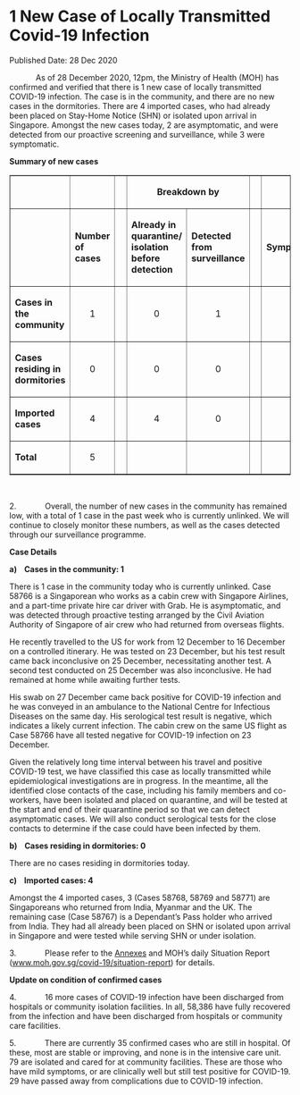 <html>
    <meta http-equiv="Content-Type" content="text/html; charset=utf-8"/>
    <meta charset="utf-8"/>
    <title>1 New Case of Locally Transmitted Covid-19 Infection</title>
    <body><h1>1 New Case of Locally Transmitted Covid-19 Infection</h1>
    <p>Published Date: 28 Dec 2020</p> <p>&nbsp; &nbsp; &nbsp; &nbsp; &nbsp; &nbsp; As of 28 December 2020, 12pm, the Ministry of Health (MOH) has confirmed and verified that there is 1 new case of locally transmitted COVID-19 infection. The case is in the community, and there are no new cases in the dormitories. There are 4 imported cases, who had already been placed on Stay-Home Notice (SHN) or isolated upon arrival in Singapore. Amongst the new cases today, 2 are asymptomatic, and were detected from our proactive screening and surveillance, while 3 were symptomatic.&nbsp;</p><p><strong>Summary of new cases</strong></p><table border="1" cellspacing="0" cellpadding="0" width="453"><tbody><tr><td width="97"><p align="right">&nbsp;</p></td><td width="45"><p>&nbsp;</p></td><td width="12" valign="top"><p>&nbsp;</p></td><td width="144" colspan="2"><p align="center"><strong>Breakdown by</strong></p></td><td width="12" valign="top"><p>&nbsp;</p></td><td width="144" colspan="2"><p align="center"><strong>Breakdown by</strong></p></td></tr><tr><td width="97"><p align="right">&nbsp;</p></td><td width="45"><p><strong>Number of cases</strong></p></td><td width="12" valign="top"><p>&nbsp;</p></td><td width="72"><p><strong>Already in quarantine/ isolation before detection</strong></p></td><td width="72"><p><strong>Detected from surveillance</strong></p></td><td width="12" valign="top"><p>&nbsp;</p></td><td width="72"><p><strong>Symptomatic</strong></p></td><td width="72"><p><strong>Asymptomatic</strong></p></td></tr><tr><td width="97"><p><strong>Cases in the community</strong></p></td><td width="45"><p align="center">1</p></td><td width="12" valign="top"><p align="center">&nbsp;</p></td><td width="72"><p align="center">0</p></td><td width="72"><p align="center">1</p></td><td width="12" valign="top"><p align="center">&nbsp;</p></td><td width="72"><p align="center">0</p></td><td width="72"><p align="center">1</p></td></tr><tr><td width="97"><p><strong>Cases residing in dormitories</strong></p></td><td width="45"><p align="center">0</p></td><td width="12" valign="top"><p align="center">&nbsp;</p></td><td width="72"><p align="center">0</p></td><td width="72"><p align="center">0</p></td><td width="12" valign="top"><p align="center">&nbsp;</p></td><td width="72"><p align="center">0</p></td><td width="72"><p align="center">0</p></td></tr><tr><td width="97"><p><strong>Imported cases</strong></p></td><td width="45"><p align="center">4</p></td><td width="12" valign="top"><p align="center">&nbsp;</p></td><td width="72"><p align="center">4</p></td><td width="72"><p align="center">0</p></td><td width="12" valign="top"><p align="center">&nbsp;</p></td><td width="72"><p align="center">3</p></td><td width="72"><p align="center">1</p></td></tr><tr><td width="97"><p><strong>Total</strong></p></td><td width="45"><p align="center">5</p></td><td width="12" valign="top"><p align="center">&nbsp;</p></td><td width="72"><p align="center">&nbsp;</p></td><td width="72"><p align="center">&nbsp;</p></td><td width="12" valign="top"><p align="center">&nbsp;</p></td><td width="72"><p align="center">&nbsp;</p></td><td width="72"><p align="center">&nbsp;</p></td></tr></tbody></table><p>&nbsp;</p><p>2.&nbsp;&nbsp;&nbsp;&nbsp;&nbsp;&nbsp;&nbsp;&nbsp;&nbsp;&nbsp;&nbsp;&nbsp; Overall, the number of new cases in the community has remained low, with a total of 1 case in the past week who is currently unlinked. We will continue to closely monitor these numbers, as well as the cases detected through our surveillance programme.</p><p></p><p><strong>Case Details</strong></p><p><strong>a)&nbsp;&nbsp;&nbsp; </strong><strong>Cases in the community: 1</strong></p><p>There is 1 case in the community today who is currently unlinked. Case 58766 is a Singaporean who works as a cabin crew with Singapore Airlines, and a part-time private hire car driver with Grab. He is asymptomatic, and was detected through proactive testing arranged by the Civil Aviation Authority of Singapore of air crew who had returned from overseas flights.</p><p>He recently travelled to the US for work from 12 December to 16 December on a controlled itinerary. He was tested on 23 December, but his test result came back inconclusive on 25 December, necessitating another test. A second test conducted on 25 December was also inconclusive. He had remained at home while awaiting further tests.</p><p>His swab on 27 December came back positive for COVID-19 infection and he was conveyed in an ambulance to the National Centre for Infectious Diseases on the same day. His serological test result is negative, which indicates a likely current infection. The cabin crew on the same US flight as Case 58766 have all tested negative for COVID-19 infection on 23 December.</p><p>Given the relatively long time interval between his travel and positive COVID-19 test, we have classified this case as locally transmitted while epidemiological investigations are in progress. In the meantime, all the identified close contacts of the case, including his family members and co-workers, have been isolated and placed on quarantine, and will be tested at the start and end of their quarantine period so that we can detect asymptomatic cases. We will also conduct serological tests for the close contacts to determine if the case could have been infected by them.</p><p><strong>b)&nbsp;&nbsp;&nbsp; </strong><strong>Cases residing in dormitories: 0</strong></p><p>There are no cases residing in dormitories today.</p><p><strong>c)&nbsp;&nbsp;&nbsp; </strong><strong>Imported cases: 4</strong></p><p>Amongst the 4 imported cases, 3 (Cases 58768, 58769 and 58771) are Singaporeans who returned from India, Myanmar and the UK. The remaining case (Case 58767) is a Dependant’s Pass holder who arrived from India. They had all already been placed on SHN or isolated upon arrival in Singapore and were tested while serving SHN or under isolation.</p><p>3.&nbsp;&nbsp;&nbsp;&nbsp;&nbsp;&nbsp;&nbsp;&nbsp;&nbsp;&nbsp;&nbsp;&nbsp; Please refer to the <a href="/docs/librariesprovider5/default-document-library/annexes-(2).pdf?sfvrsn=d46ee0ed_0" title="Annexes">Annexes</a>&nbsp;and MOH’s daily Situation Report (<a href="http://www.moh.gov.sg/covid-19/situation-report">www.moh.gov.sg/covid-19/situation-report</a>) for details.</p><p><strong>Update on condition of confirmed cases</strong></p><p>4.&nbsp;&nbsp;&nbsp;&nbsp;&nbsp;&nbsp;&nbsp;&nbsp;&nbsp;&nbsp;&nbsp;&nbsp; 16 more cases of COVID-19 infection have been discharged from hospitals or community isolation facilities. In all, 58,386 have fully recovered from the infection and have been discharged from hospitals or community care facilities.</p><p>5.&nbsp;&nbsp;&nbsp;&nbsp;&nbsp;&nbsp;&nbsp;&nbsp;&nbsp;&nbsp;&nbsp;&nbsp; There are currently 35 confirmed cases who are still in hospital. Of these, most are stable or improving, and none is in the intensive care unit. 79 are isolated and cared for at community facilities. These are those who have mild symptoms, or are clinically well but still test positive for COVID-19. 29 have passed away from complications due to COVID-19 infection.</p></body>
</html>
